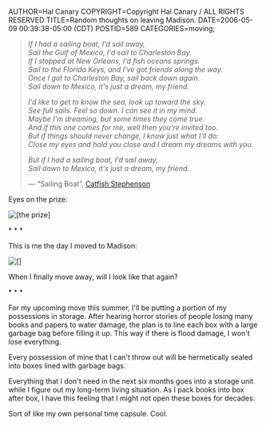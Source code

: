 AUTHOR=Hal Canary
COPYRIGHT=Copyright Hal Canary / ALL RIGHTS RESERVED
TITLE=Random thoughts on leaving Madison.
DATE=2006-05-09 00:39:38-05:00 (CDT)
POSTID=589
CATEGORIES=moving;

> _If I had a sailing boat, I'd sail away,  
> Sail the Gulf of Mexico, I'd sail to Charleston Bay.  
> If I stopped at New Orleans, I'd fish oceans springs.  
> Sail to the Florida Keys, and I've got friends along the way.  
> Once I got to Charleston Bay, sail back down again.  
> Sail down to Mexico, it's just a dream, my friend._
> 
> _I'd like to get to know the sea, look up toward the sky.  
> See full sails. Feel so down. I can see it in my mind.  
> Maybe I'm dreaming, but some times they come true.  
> And if this one comes for me, well then you're invited too.  
> But if things should never change, I know just what I'll do:  
> Close my eyes and hold you close and I dream my dreams with you._
> 
> _But if I had a sailing boat, I'd sail away,  
> Sail down to Mexico, it's just a dream, my friend._
> 
> — “Sailing Boat”, [Catfish Stephenson](http://www.catfishstephenson.com/)

Eyes on the prize:

![[the prize]](https://halcanary.org/photos/2006-01-18-Lunasea-EC5.jpg)

\* \* \*

This is me the day I moved to Madison:

![[]](https://halcanary.org/photos/1997-09-halface.jpg)

When I finally move away, will I look like that again?

\* \* \*

For my upcoming move this summer, I'll be putting a portion of my possessions in storage. After hearing horror stories of people losing many books and papers to water damage, the plan is to line each box with a large garbage bag before filling it up. This way if there is flood damage, I won't lose everything.

Every possession of mine that I can't throw out will be hermetically sealed into boxes lined with garbage bags.

Everything that I don't need in the next six months goes into a storage unit while I figure out my long-term living situation. As I pack books into box after box, I have this feeling that I might not open these boxes for decades.

Sort of like my own personal time capsule. Cool.
